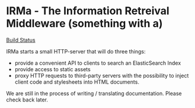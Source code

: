 # IRMa - The Information Retreival Middleware (something with a)

[Build Status](https://api.travis-ci.org/ldegen/irma.svg?branch=master "current build status in travis")

IRMa starts a small HTTP-server that will do three things:

- provide a convenient API to clients to search an ElasticSearch Index 
- provide access to static assets
- proxy HTTP requests to third-party servers with the possibility to
  inject client code and stylesheets into HTML documents.


We are still in the process of writing / translating documentation. Please check back later.
